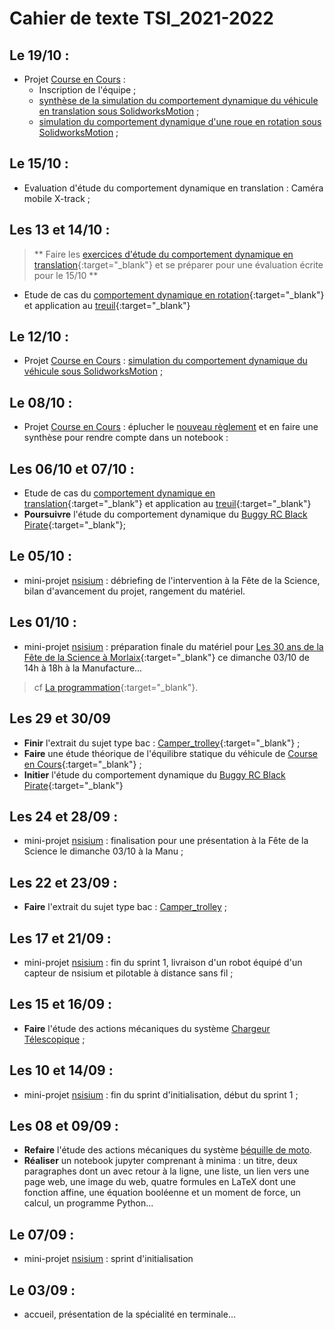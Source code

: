 # Cahier de texte TSI_2021-2022

<!-- - **Publier** votre classeur numérique avec [Material pour Mkdocs sur GitHub](./ressources/#mkdocs_tutor)...

-->

<!-- - **Poursuivre** l'étude du comportement dynamique du [Buggy RC Black Pirate](./pdf/Voiture_Pirate.pdf){:target="_blank"}; -->

## Le 19/10 :

- Projet [Course en Cours](./cec) :
    - Inscription de l'équipe ;
    - [synthèse de la simulation du comportement dynamique du véhicule en translation sous SolidworksMotion](./cec/#translation-rectiligne) ;
    - [simulation du comportement dynamique d'une roue en rotation sous SolidworksMotion](./cec/#rotation) ;

## Le 15/10 :

- Evaluation d'étude du comportement dynamique en translation : Caméra mobile X-track ;

## Les 13 et 14/10 :

> ** Faire les [exercices d'étude du comportement dynamique en translation](./pdf/dynamique_en_translation_exercice.pdf){:target="_blank"} et se préparer pour une évaluation écrite pour le 15/10 **

- Etude de cas du [comportement dynamique en rotation](./pdf/CasEtudeDynamique.pdf){:target="_blank"} et application au [treuil](./pdf/Treuil.pdf){:target="_blank"}

## Le 12/10 :

- Projet [Course en Cours](./cec) : [simulation du comportement dynamique du véhicule sous SolidworksMotion](./cec/#avec-solidworksmotion) ;

## Le 08/10 :

- Projet [Course en Cours](./cec) : éplucher le [nouveau règlement](https://www.course-en-cours.com/media/uploads/documents_utils/course-en-cours-reglement-2021_2022.pdf) et en faire une synthèse pour rendre compte dans un notebook :

## Les 06/10 et 07/10 : 

- Etude de cas du [comportement dynamique en translation](./pdf/CasEtudeDynamique.pdf){:target="_blank"} et application au [treuil](./pdf/Treuil.pdf){:target="_blank"}
- **Poursuivre** l'étude du comportement dynamique du [Buggy RC Black Pirate](./pdf/Voiture_Pirate.pdf){:target="_blank"};​​

## Le 05/10 :

- mini-projet [nsisium](./nsisium) : débriefing de l'intervention à la Fête de la Science, bilan d'avancement du projet, rangement du matériel.


## Les 01/10 :
- mini-projet [nsisium](./nsisium) : préparation finale du matériel pour [Les 30 ans de la Fête de la Science à Morlaix](https://www.espace-sciences.org/morlaix/programme/evenement/les-30-ans-de-la-fete-de-la-science-a-morlaix){:target="_blank"} ce dimanche 03/10 de 14h à 18h à la Manufacture...
> cf [La programmation](https://www.espace-sciences.org/sites/espace-sciences.org/files/documents/hors_les_murs/morlaix/bat_depliant_4_volets_-_fds_2021.pdf){:target="_blank"}.

## Les 29 et 30/09
- **Finir** l'extrait du sujet type bac : [Camper_trolley](./pdf/RévisionTSI-Camper_trolley.pdf){:target="_blank"} ;
- **Faire** une étude théorique de l'équilibre statique du véhicule de [Course en Cours](https://www.course-en-cours.com/fr/){:target="_blank"} ;
- **Initier** l'étude du comportement dynamique du [Buggy RC Black Pirate](./pdf/Voiture_Pirate.pdf){:target="_blank"}

## Les 24 et 28/09 :
- mini-projet [nsisium](./nsisium) : finalisation pour une présentation à la Fête de la Science le dimanche 03/10 à la Manu ;

## Les 22 et 23/09 :
- **Faire** l'extrait du sujet type bac : [Camper_trolley](./pdf/RévisionTSI-Camper_trolley.pdf) ;

## Les 17 et 21/09 :
- mini-projet [nsisium](./nsisium) : fin du sprint 1, livraison d'un robot équipé d'un capteur de nsisium et pilotable à distance sans fil ;

## Les 15 et 16/09 :
- **Faire** l'étude des actions mécaniques du système [Chargeur Télescopique](./Actions_Mecaniques-Chargeur_Telescopique) ;
## Les 10 et 14/09 :
- mini-projet [nsisium](./nsisium) : fin du sprint d'initialisation, début du sprint 1 ;

## Les 08 et 09/09 :
- **Refaire** l'étude des actions mécaniques du système [béquille de moto](./Actions_Mecaniques-Bequille_De_Moto).
- **Réaliser** un notebook jupyter comprenant à minima : un titre, deux paragraphes dont un avec retour à la ligne, une liste, un lien vers une page web, une image du web, quatre formules en LaTeX dont une fonction affine, une équation booléenne et un moment de force, un calcul, un programme Python...


## Le 07/09 :
- mini-projet [nsisium](./nsisium) : sprint d'initialisation

## Le 03/09 :
- accueil, présentation de la spécialité en terminale...
